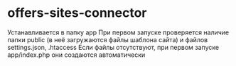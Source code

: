 # offers-sites-connector

Устанавливается в папку app
При первом запуске проверяется наличие папки public (в неё загружаются файлы шаблона сайта) и файлов settings.json, .htaccess
Если файлы отсутствуют, при первом запуске app/index.php они создаются автоматически
